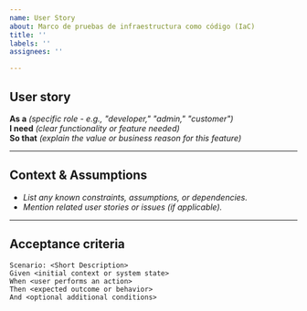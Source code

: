 ```yaml
---
name: User Story
about: Marco de pruebas de infraestructura como código (IaC)
title: ''
labels: ''
assignees: ''

---
```


## User story  

**As a** _(specific role - e.g., "developer," "admin," "customer")_  
**I need** _(clear functionality or feature needed)_  
**So that** _(explain the value or business reason for this feature)_

---

##  **Context & Assumptions**  
- _List any known constraints, assumptions, or dependencies._
- _Mention related user stories or issues (if applicable)._

---

##  **Acceptance criteria**  
```gherkin
Scenario: <Short Description>
Given <initial context or system state>
When <user performs an action>
Then <expected outcome or behavior>
And <optional additional conditions>
